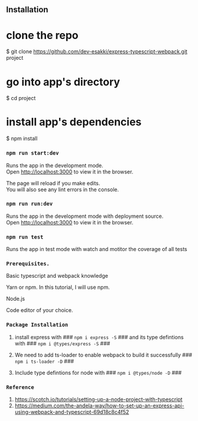 

## Installation

# clone the repo
$ git clone https://github.com/dev-esakki/express-typescript-webpack.git project

# go into app's directory
$ cd project

# install app's dependencies
$ npm install



### `npm run start:dev`

Runs the app in the development mode.<br>
Open [http://localhost:3000](http://localhost:3000) to view it in the browser.

The page will reload if you make edits.<br>
You will also see any lint errors in the console.

### `npm run run:dev`

Runs the app in the development mode with deployment source.<br>
Open [http://localhost:3000](http://localhost:3000) to view it in the browser.


### `npm run test`

Runs the app in test mode with watch and motitor the coverage of all tests 


### `Prerequisites.`

Basic typescript and webpack knowledge 

Yarn or npm. In this tutorial, I will use npm.

Node.js

Code editor of your choice.

### `Package Installation`

1. install express with ### `npm i express -S` ### and its type defintions with ### `npm i @types/express -S` ###

2. We need to add ts-loader to enable webpack to build it successfully ### ` npm i ts-loader -D ` ###

3. Include type defintions for node with ### `npm i @types/node -D` ###


### `Reference`

1. https://scotch.io/tutorials/setting-up-a-node-project-with-typescript
2. https://medium.com/the-andela-way/how-to-set-up-an-express-api-using-webpack-and-typescript-69d18c8c4f52